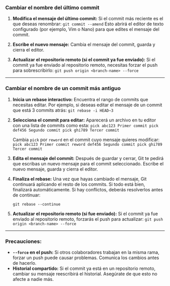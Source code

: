 ### **Cambiar el nombre del último commit**

1. **Modifica el mensaje del último commit:** Si el commit más reciente es el que deseas renombrar:
    `git commit --amend`
    Esto abrirá el editor de texto configurado (por ejemplo, Vim o Nano) para que edites el mensaje del commit.
    
2. **Escribe el nuevo mensaje:** Cambia el mensaje del commit, guarda y cierra el editor.
    
3. **Actualizar el repositorio remoto (si el commit ya fue enviado):** Si el commit ya fue enviado al repositorio remoto, necesitas forzar el push para sobrescribirlo:
    `git push origin <branch-name> --force`
---
### **Cambiar el nombre de un commit más antiguo**

1. **Inicia un rebase interactivo:** Encuentra el rango de commits que necesitas editar. Por ejemplo, si deseas editar el mensaje de un commit que está 3 commits atrás:
    `git rebase -i HEAD~3`
    
2. **Selecciona el commit para editar:** Aparecerá un archivo en tu editor con una lista de commits como esta:
    `pick abc123 Primer commit pick def456 Segundo commit pick ghi789 Tercer commit`
    
    Cambia `pick` por `reword` en el commit cuyo mensaje quieres modificar:
    `pick abc123 Primer commit reword def456 Segundo commit pick ghi789 Tercer commit`
    
3. **Edita el mensaje del commit:** Después de guardar y cerrar, Git te pedirá que escribas un nuevo mensaje para el commit seleccionado. Escribe el nuevo mensaje, guarda y cierra el editor.
    
4. **Finaliza el rebase:** Una vez que hayas cambiado el mensaje, Git continuará aplicando el resto de los commits. Si todo está bien, finalizará automáticamente. Si hay conflictos, deberás resolverlos antes de continuar:
    
    `git rebase --continue`
    
5. **Actualizar el repositorio remoto (si fue enviado):** Si el commit ya fue enviado al repositorio remoto, forzarás el push para actualizar:
    `git push origin <branch-name> --force`
---
### Precauciones:

- **`--force` en el push:** Si otros colaboradores trabajan en la misma rama, forzar un push puede causar problemas. Comunica los cambios antes de hacerlo.
- **Historial compartido:** Si el commit ya está en un repositorio remoto, cambiar su mensaje reescribirá el historial. Asegúrate de que esto no afecte a nadie más.